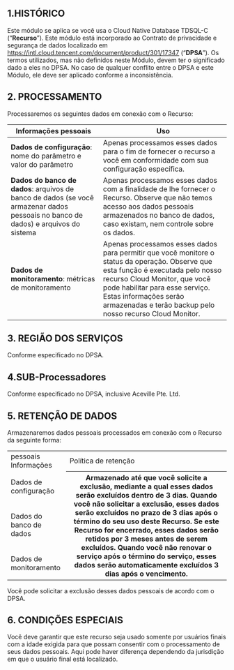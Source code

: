## 1.HISTÓRICO 

Este módulo se aplica se você usa o Cloud Native Database TDSQL-C (“**Recurso**”). Este módulo está incorporado ao Contrato de privacidade e segurança de dados localizado em https://intl.cloud.tencent.com/document/product/301/17347 (“**DPSA**”). Os termos utilizados, mas não definidos neste Módulo, devem ter o significado dado a eles no DPSA. No caso de qualquer conflito entre o DPSA e este Módulo, ele deve ser aplicado conforme a inconsistência. 

## 2. PROCESSAMENTO

 Processaremos os seguintes dados em conexão com o Recurso: 

| **Informações pessoais**                                     | **Uso**                                                      |
| ------------------------------------------------------------ | ------------------------------------------------------------ |
| **Dados de configuração**: nome do  parâmetro e valor do parâmetro | Apenas  processamos esses dados para o fim de fornecer o recurso a você em  conformidade com sua configuração específica. |
| **Dados do banco de  dados**: arquivos de banco de dados (se você armazenar dados pessoais no banco  de dados) e arquivos do sistema | Apenas  processamos esses dados com a finalidade de lhe fornecer o Recurso. Observe  que não temos acesso aos dados pessoais armazenados no banco de dados, caso  existam, nem controle sobre os dados. |
| **Dados de monitoramento**: métricas de  monitoramento       | Apenas  processamos esses dados para permitir que você monitore o status da operação.  Observe que esta função é executada pelo nosso recurso Cloud Monitor, que você  pode habilitar para esse serviço. Estas informações serão armazenadas e terão  backup pelo nosso recurso Cloud Monitor. |

## 3. REGIÃO DOS SERVIÇOS

 Conforme especificado no DPSA. 

## 4.SUB-Processadores 

Conforme especificado no DPSA, inclusive Aceville Pte. Ltd.

## 5. RETENÇÃO DE DADOS

 Armazenaremos dados pessoais processados em conexão com o Recurso da seguinte forma:

<table>
    <tr>
    <td>pessoais Informações</td>
    <td>Política de retenção</td>
    </tr>
    <tr>
    <td>Dados de configuração</td>
    <th rowspan="3">Armazenado até que você solicite a exclusão, mediante a qual esses dados serão excluídos dentro de 3 dias. Quando você não solicitar a exclusão, esses dados serão excluídos no prazo de 3 dias após o término do seu uso deste Recurso. Se este Recurso for encerrado, esses dados serão retidos por 3 meses antes de serem excluídos. Quando você não renovar o serviço após o término do serviço, esses dados serão automaticamente excluídos 3 dias após o vencimento.</th>
    </tr>
    <tr>
    <td>Dados do banco de dados</td>
    </tr>
    <tr>
    <td>Dados de monitoramento</td>
    </tr>
</table>

Você pode solicitar a exclusão desses dados pessoais de acordo com o DPSA. 

## 6. CONDIÇÕES ESPECIAIS

Você deve garantir que este recurso seja usado somente por usuários finais com a idade exigida para que possam consentir com o processamento de seus dados pessoais. Aqui pode haver diferença dependendo da jurisdição em que o usuário final está localizado.


